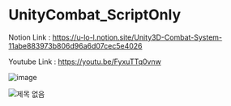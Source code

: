 # UnityCombat_ScriptOnly

Notion Link : https://u-lo-l.notion.site/Unity3D-Combat-System-11abe883973b806d96a6d07cec5e4026

Youtube Link : https://youtu.be/FyxuTTq0vnw

![image](https://github.com/user-attachments/assets/6cfde7e5-a483-494a-af3e-259b0bc10410)


![제목 없음](https://github.com/user-attachments/assets/e822f942-2809-42f6-bd3c-af391428689b)
